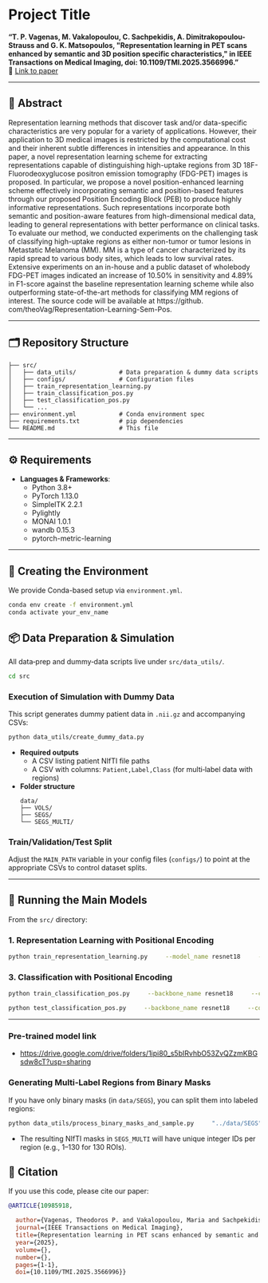 # Project Title

**“T. P. Vagenas, M. Vakalopoulou, C. Sachpekidis, A. Dimitrakopoulou-Strauss and G. K. Matsopoulos, "Representation learning in PET scans enhanced by semantic and 3D position specific characteristics," in IEEE Transactions on Medical Imaging, doi: 10.1109/TMI.2025.3566996.”**  
🔗 [Link to paper](https://ieeexplore.ieee.org/document/10985918)

---

## 📖 Abstract

Representation learning methods that discover task and/or data-specific characteristics are very popular for a variety of applications. However, their application to 3D medical images is restricted by the computational cost and their inherent subtle differences in intensities and appearance. In this paper, a novel representation learning scheme for extracting representations capable of distinguishing high-uptake regions from 3D 18F-Fluorodeoxyglucose positron emission tomography (FDG-PET) images is proposed. In particular, we propose a novel position-enhanced learning scheme effectively incorporating semantic and position-based features through our proposed Position Encoding Block (PEB) to produce highly informative representations. Such representations incorporate both semantic and position-aware features from high-dimensional medical data, leading to general representations with better performance on clinical tasks. To evaluate our method, we conducted experiments on the challenging task of classifying high-uptake regions as either non-tumor or tumor lesions in Metastatic Melanoma (MM). MM is a type of cancer characterized by its rapid spread to various body sites, which leads to low survival rates. Extensive experiments on an in-house and a public dataset of wholebody FDG-PET images indicated an increase of 10.50% in sensitivity and 4.89% in F1-score against the baseline representation learning scheme while also outperforming state-of-the-art methods for classifying MM regions of interest. The source code will be available at https://github. com/theoVag/Representation-Learning-Sem-Pos.

---

## 🗂️ Repository Structure

```
├── src/
│   ├── data_utils/            # Data preparation & dummy data scripts
│   ├── configs/               # Configuration files
│   ├── train_representation_learning.py
│   ├── train_classification_pos.py
│   ├── test_classification_pos.py
│   └── ...
├── environment.yml            # Conda environment spec
├── requirements.txt           # pip dependencies
└── README.md                  # This file
```

---

## ⚙️ Requirements

- **Languages & Frameworks**:  
  - Python 3.8+  
  - PyTorch 1.13.0  
  - SimpleITK 2.2.1  
  - Pylightly  
  - MONAI 1.0.1  
  - wandb 0.15.3  
  - pytorch-metric-learning  


---

## 🐍 Creating the Environment

We provide Conda-based setup via `environment.yml`.

```bash
conda env create -f environment.yml
conda activate your_env_name
```

## 📦 Data Preparation & Simulation

All data‐prep and dummy‐data scripts live under `src/data_utils/`.

```bash
cd src
```

### Execution of Simulation with Dummy Data

This script generates dummy patient data in `.nii.gz` and accompanying CSVs:

```bash
python data_utils/create_dummy_data.py
```

- **Required outputs**  
  - A CSV listing patient NIfTI file paths  
  - A CSV with columns: `Patient,Label,Class` (for multi‐label data with regions)  
- **Folder structure**  
  ```
  data/
  ├── VOLS/
  ├── SEGS/
  └── SEGS_MULTI/
  ```


### Train/Validation/Test Split

Adjust the `MAIN_PATH` variable in your config files (`configs/`) to point at the appropriate CSVs to control dataset splits.

---

## 🚀 Running the Main Models

From the `src/` directory:

### 1. Representation Learning with Positional Encoding

```bash
python train_representation_learning.py     --model_name resnet18     --config configs/config.py
```

### 3. Classification with Positional Encoding

```bash
python train_classification_pos.py     --backbone_name resnet18     --config configs/config_classification.py
```

```bash
python test_classification_pos.py     --backbone_name resnet18     --config configs/config_classification.py
```

---

### Pre-trained model link
- https://drive.google.com/drive/folders/1ipi80_s5bIRvhbO53ZvQZzmKBGsdw8cT?usp=sharing

### Generating Multi‐Label Regions from Binary Masks

If you have only binary masks (in `data/SEGS`), you can split them into labeled regions:

```bash
python data_utils/process_binary_masks_and_sample.py     "../data/SEGS" "../data/SEGS_MULTI"
```

- The resulting NIfTI masks in `SEGS_MULTI` will have unique integer IDs per region (e.g., 1–130 for 130 ROIs).

## 📑 Citation

If you use this code, please cite our paper:

```bibtex
@ARTICLE{10985918,

  author={Vagenas, Theodoros P. and Vakalopoulou, Maria and Sachpekidis, Christos and Dimitrakopoulou-Strauss, Antonia and Matsopoulos, George K.},
  journal={IEEE Transactions on Medical Imaging}, 
  title={Representation learning in PET scans enhanced by semantic and 3D position specific characteristics}, 
  year={2025},
  volume={},
  number={},
  pages={1-1},
  doi={10.1109/TMI.2025.3566996}}

```

